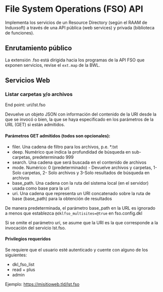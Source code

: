 # File System Operations (FSO) API

Implementa los servicios de un Resource Directory (según el RAAM de Induxsoft) a través de una API pública (web services) y
privada (biblioteca de funciones).

## Enrutamiento público
La extensión .fso está dirigida hacia los programas de la API FSO que exponen servicios, revise el ```ext.map``` de la BWL.

## Servicios Web

### Listar carpetas y/o archivos
End point: uri/lst.fso

Devuelve un objeto JSON con información del contenido de la URI desde la que se invocó o bien,
la que se haya especificado en los parámetros de la URL (GET) si están admitidos.

#### Parámetros GET admitidos (todos son opcionales):
* filer. Una cadena de filtro para los archivos, p.e. *.txt
* deep. Numérico que indica la profundidad de búsqueda en sub-carpetas, predeterminado 999 
* search. Una cadena que será buscada en el contenido de archivos
* mode. Numérico: 0 (predeterminado) - Devuelve archivos y carpetas, 1-Solo carpetas, 2- Solo archivos y 3-Solo resultados de búsqueda en archivos
* base_path. Una cadena con la ruta del sistema local (en el servidor) usada como base para la uri
* uri. Una cadena que representa un URI concatenado sobre la ruta de base (base_path) para la obtención de resultados

De manera predeterminada, el parámetro base_path en la URL es ignorado a menos que establezca ```@dklfso_multisites=@true``` en fso.config.dkl

Si se omite el parámetro uri, se asume que la URI es la que corresponde a la invocación del servicio lst.fso.

#### Privilegios requeridos
Se requiere que el usuario esté autenticado y cuente con alguno de los siguientes:

* dkl_fso_list
* read + plus
* admin


Ejemplo:
https://misitioweb.tld/lst.fso

